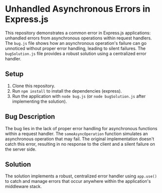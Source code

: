 # Unhandled Asynchronous Errors in Express.js

This repository demonstrates a common error in Express.js applications: unhandled errors from asynchronous operations within request handlers.  The `bug.js` file shows how an asynchronous operation's failure can go unnoticed without proper error handling, leading to silent failures.  The `bugSolution.js` file provides a robust solution using a centralized error handler.

## Setup

1. Clone this repository.
2. Run `npm install` to install the dependencies (express).
3. Run the application with `node bug.js` (or `node bugSolution.js` after implementing the solution).

## Bug Description

The bug lies in the lack of proper error handling for asynchronous functions within a request handler.  The `someAsyncOperation` function simulates an asynchronous operation that may fail.  The original implementation doesn't catch this error, resulting in no response to the client and a silent failure on the server side.

## Solution

The solution implements a robust, centralized error handler using `app.use()` to catch and manage errors that occur anywhere within the application's middleware stack.